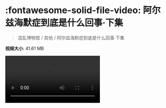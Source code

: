 # :fontawesome-solid-file-video: 阿尔兹海默症到底是什么回事·下集

> 混乱博物馆 / 其他 / 阿尔兹海默症到底是什么回事·下集

**视频大小**: 41.61 MB

<div class="video"><video src="https://file.hsyhx.top/archive/混乱博物馆/其他/阿尔兹海默症到底是什么回事·下集.mp4" controls preload>🤔 您的浏览器不支持 video 标签</video></div>